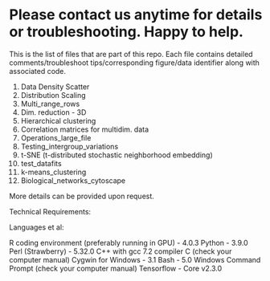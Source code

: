 # Please contact us anytime for details or troubleshooting. Happy to help.



This is the list of files that are part of this repo. Each file contains detailed comments/troubleshoot tips/corresponding figure/data identifier along with associated code.

1. Data Density Scatter
2. Distribution Scaling
3. Multi_range_rows
4. Dim. reduction - 3D
5. Hierarchical clustering
6. Correlation matrices for multidim. data
7. Operations_large_file
8. Testing_intergroup_variations
9. t-SNE (t-distributed stochastic neighborhood embedding)
91. test_datafits
94. k-means_clustering
95. Biological_networks_cytoscape

More details can be provided upon request.

Technical Requirements:

Languages et al:

R coding environment (preferably running in GPU) - 4.0.3
Python - 3.9.0
Perl (Strawberry) - 5.32.0
C++ with gcc 7.2 compiler
C (check your computer manual)
Cygwin for Windows - 3.1
Bash - 5.0
Windows Command Prompt (check your computer manual)
Tensorflow - Core v2.3.0


